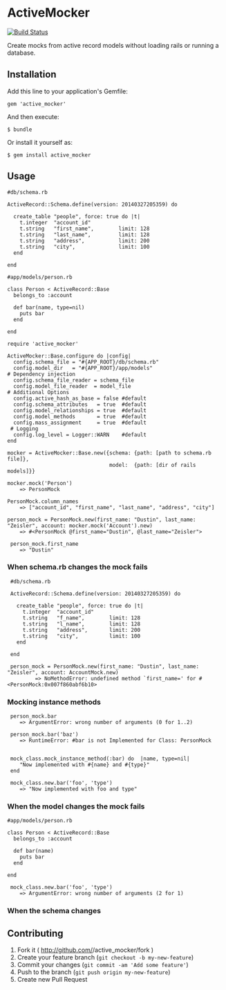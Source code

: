 # ActiveMocker
[![Build Status](https://travis-ci.org/zeisler/active_mocker.png?branch=master)](https://travis-ci.org/zeisler/active_mocker)

Create mocks from active record models without loading rails or running a database.


## Installation

Add this line to your application's Gemfile:

    gem 'active_mocker'

And then execute:

    $ bundle

Or install it yourself as:

    $ gem install active_mocker

## Usage


    #db/schema.rb

    ActiveRecord::Schema.define(version: 20140327205359) do

      create_table "people", force: true do |t|
        t.integer  "account_id"
        t.string   "first_name",        limit: 128
        t.string   "last_name",         limit: 128
        t.string   "address",           limit: 200
        t.string   "city",              limit: 100
      end

    end

    #app/models/person.rb

    class Person < ActiveRecord::Base
      belongs_to :account

      def bar(name, type=nil)
        puts bar
      end

    end

    require 'active_mocker'

    ActiveMocker::Base.configure do |config|
      config.schema_file = "#{APP_ROOT}/db/schema.rb"
      config.model_dir   = "#{APP_ROOT}/app/models"
    # Dependency injection
      config.schema_file_reader = schema_file
      config.model_file_reader  = model_file
    # Additional Options
      config.active_hash_as_base = false #default
      config.schema_attributes   = true  #default
      config.model_relationships = true  #default
      config.model_methods       = true  #default
      config.mass_assignment     = true  #default
     # Logging
      config.log_level = Logger::WARN    #default
    end

    mocker = ActiveMocker::Base.new({schema: {path: [path to schema.rb file]},
                                     model:  {path: [dir of rails models]}}

    mocker.mock('Person')
        => PersonMock

    PersonMock.column_names
        => ["account_id", "first_name", "last_name", "address", "city"]

    person_mock = PersonMock.new(first_name: "Dustin", last_name: "Zeisler", account: mocker.mock('Account').new)
        => #<PersonMock @first_name="Dustin", @last_name="Zeisler">

     person_mock.first_name
        => "Dustin"

### When schema.rb changes the mock fails

     #db/schema.rb

     ActiveRecord::Schema.define(version: 20140327205359) do

       create_table "people", force: true do |t|
         t.integer  "account_id"
         t.string   "f_name",        limit: 128
         t.string   "l_name",        limit: 128
         t.string   "address",       limit: 200
         t.string   "city",          limit: 100
       end

     end

     person_mock = PersonMock.new(first_name: "Dustin", last_name: "Zeisler", account: AccountMock.new)
             => NoMethodError: undefined method `first_name=' for #<PersonMock:0x007f860abf6b10>


### Mocking instance methods

     person_mock.bar
        => ArgumentError: wrong number of arguments (0 for 1..2)

     person_mock.bar('baz')
        => RuntimeError: #bar is not Implemented for Class: PersonMock


     mock_class.mock_instance_method(:bar) do  |name, type=nil|
        "Now implemented with #{name} and #{type}"
     end

     mock_class.new.bar('foo', 'type')
        => "Now implemented with foo and type"

### When the model changes the mock fails

    #app/models/person.rb

    class Person < ActiveRecord::Base
      belongs_to :account

      def bar(name)
        puts bar
      end

    end

     mock_class.new.bar('foo', 'type')
        => ArgumentError: wrong number of arguments (2 for 1)



### When the schema changes


## Contributing

1. Fork it ( http://github.com/<my-github-username>/active_mocker/fork )
2. Create your feature branch (`git checkout -b my-new-feature`)
3. Commit your changes (`git commit -am 'Add some feature'`)
4. Push to the branch (`git push origin my-new-feature`)
5. Create new Pull Request
